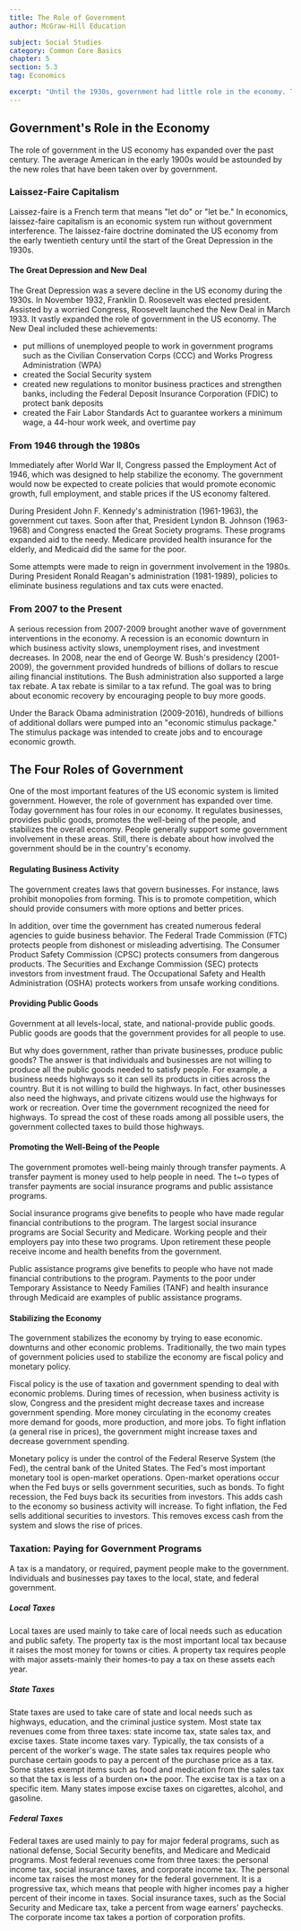 ```yaml
---
title: The Role of Government
author: McGraw-Hill Education

subject: Social Studies
category: Common Core Basics
chapter: 5
section: 5.3
tag: Economics

excerpt: "Until the 1930s, government had little role in the economy. This changed during the Great Depression when the government provided jobs for millions of unemployed workers and developed the Social Security system. Taxation pays for government programs."
---
```

## Government's Role in the Economy

The role of government in the US economy has expanded over the past century. The average American in the early 1900s would be astounded by the new roles that have been taken over by government.

### Laissez-Faire Capitalism

Laissez-faire is a French term that means "let do" or "let be." In economics, laissez-faire capitalism is an economic system run without government interference. The laissez-faire doctrine dominated the US economy from the early twentieth century until the start of the Great Depression in the 1930s.

#### The Great Depression and New Deal

The Great Depression was a severe decline in the US economy during the 1930s. In November 1932, Franklin D. Roosevelt was elected president. Assisted by a worried Congress, Roosevelt launched the New Deal in March 1933. It vastly expanded the role of government in the US economy. The New Deal included these achievements:

  * put millions of unemployed people to work in government programs such as the Civilian Conservation Corps (CCC) and Works Progress Administration (WPA)
  * created the Social Security system
  * created new regulations to monitor business practices and strengthen banks, including the Federal Deposit Insurance Corporation (FDIC) to protect bank deposits
  * created the Fair Labor Standards Act to guarantee workers a minimum wage, a 44-hour work week, and overtime pay

### From 1946 through the 1980s

Immediately after World War II, Congress passed the Employment Act of 1946, which was designed to help stabilize the economy. The government would now be expected to create policies that would promote economic growth, full employment, and stable prices if the US economy faltered.

During President John F. Kennedy's administration (1961-1963), the government cut taxes. Soon after that, President Lyndon B. Johnson (1963-1968) and Congress enacted the Great Society programs. These programs expanded aid to the needy. Medicare provided health insurance for the elderly, and Medicaid did the same for the poor.

Some attempts were made to reign in government involvement in the 1980s. During President Ronald Reagan's administration (1981-1989), policies to eliminate business regulations and tax cuts were enacted.

### From 2007 to the Present

A serious recession from 2007-2009 brought another wave of government interventions in the economy. A recession is an economic downturn in which business activity slows, unemployment rises, and investment decreases. In 2008, near the end of George W. Bush's presidency (2001- 2009), the government provided hundreds of billions of dollars to rescue ailing financial institutions. The Bush administration also supported a large tax rebate. A tax rebate is similar to a tax refund. The goal was to bring about economic recovery by encouraging people to buy more goods.

Under the Barack Obama administration (2009-2016), hundreds of billions of additional dollars were pumped into an "economic stimulus package." The stimulus package was intended to create jobs and to encourage economic growth.

## The Four Roles of Government

One of the most important features of the US economic system is limited government. However, the role of government has expanded over time. Today government has four roles in our economy. It regulates businesses, provides public goods, promotes the well-being of the people, and stabilizes the overall economy. People generally support some government involvement in these areas. Still, there is debate about how involved the government should be in the country's economy.

#### Regulating Business Activity

The government creates laws that govern businesses. For instance, laws prohibit monopolies from forming. This is to promote competition, which should provide consumers with more options and better prices.

In addition, over time the government has created numerous federal agencies to guide business behavior. The Federal Trade Commission (FTC) protects people from dishonest or misleading advertising. The Consumer Product Safety Commission (CPSC) protects consumers from dangerous products. The Securities and Exchange Commission (SEC) protects investors from investment fraud. The Occupational Safety and Health Administration (OSHA) protects workers from unsafe working conditions.

#### Providing Public Goods

Government at all levels-local, state, and national-provide public goods. Public goods are goods that the government provides for all people to use.

But why does government, rather than private businesses, produce public goods? The answer is that individuals and businesses are not willing to produce all the public goods needed to satisfy people. For example, a business needs highways so it can sell its products in cities across the country. But it is not willing to build the highways. In fact, other businesses also need the highways, and private citizens would use the highways for work or recreation. Over time the government recognized the need for highways. To spread the cost of these roads among all possible users, the government collected taxes to build those highways.

#### Promoting the Well-Being of the People

The government promotes well-being mainly through transfer payments. A transfer payment is money used to help people in need. The t~o types of transfer payments are social insurance programs and public assistance programs.

Social insurance programs give benefits to people who have made regular financial contributions to the program. The largest social insurance programs are Social Security and Medicare. Working people and their employers pay into these two programs. Upon retirement these people receive income and health benefits from the government.

Public assistance programs give benefits to people who have not made financial contributions to the program. Payments to the poor under Temporary Assistance to Needy Families (TANF) and health insurance through Medicaid are examples of public assistance programs.

#### Stabilizing the Economy

The government stabilizes the economy by trying to ease economic. downturns and other economic problems. Traditionally, the two main types of government policies used to stabilize the economy are fiscal policy and monetary policy.

Fiscal policy is the use of taxation and government spending to deal with economic problems. During times of recession, when business activity is slow, Congress and the president might decrease taxes and increase government spending. More money circulating in the economy creates more demand for goods, more production, and more jobs. To fight inflation (a general rise in prices), the government might increase taxes and decrease government spending.

Monetary policy is under the control of the Federal Reserve System (the Fed), the central bank of the United States. The Fed's most important monetary tool is open-market operations. Open-market operations occur when the Fed buys or sells government securities, such as bonds. To fight recession, the Fed buys back its securities from investors. This adds cash to the economy so business activity will increase. To fight inflation, the Fed sells additional securities to investors. This removes excess cash from the system and slows the rise of prices.

### Taxation: Paying for Government Programs

A tax is a mandatory, or required, payment people make to the government. Individuals and businesses pay taxes to the local, state, and federal government.

##### Local Taxes

Local taxes are used mainly to take care of local needs such as education and public safety. The property tax is the most important local tax because it raises the most money for towns or cities. A property tax requires people with major assets-mainly their homes-to pay a tax on these assets each year.

##### State Taxes

State taxes are used to take care of state and local needs such as highways, education, and the criminal justice system. Most state tax revenues come from three taxes: state income tax, state sales tax, and excise taxes. State income taxes vary. Typically, the tax consists of a percent of the worker's wage. The state sales tax requires people who purchase certain goods to pay a percent of the purchase price as a tax. Some states exempt items such as food and medication from the sales tax so that the tax is less of a burden on• the poor. The excise tax is a tax on a specific item. Many states impose excise taxes on cigarettes, alcohol, and gasoline.

##### Federal Taxes

Federal taxes are used mainly to pay for major federal programs, such as national defense, Social Security benefits, and Medicare and Medicaid programs. Most federal revenues come from three taxes: the personal income tax, social insurance taxes, and corporate income tax. The personal income tax raises the most money for the federal government. It is a progressive tax, which means that people with higher incomes pay a higher percent of their income in taxes. Social insurance taxes, such as the Social Security and Medicare tax, take a percent from wage earners' paychecks. The corporate income tax takes a portion of corporation profits.
